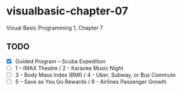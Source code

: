 # visualbasic-chapter-07
Visual Basic Programming 1, Chapter 7

## TODO
- [X] Guided Program – Scuba Expedition
- [ ] 1 – IMAX Theatre / 2 - Karaoke Music Night
- [ ] 3 – Body Mass Index (BMI) / 4 - Uber, Subway, or Bus Commute
- [ ] 5 – Save as You Go Rewards / 6 - Airlines Passenger Growth
